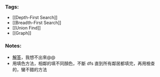 ### Tags:
- [[Depth-First Search]]
- [[Breadth-First Search]]
- [[Union Find]]
- [[Graph]]
### Notes:
- [解答](https://leetcode.com/problems/is-graph-bipartite/solutions/3540122/image-explanation-both-bfs-dfs-ways-c-java-python/)，我想不出來@@
- 用填色方法，相鄰的填不同顏色，不斷 dfs 直到所有鄰居都填完，再用檢查的，蠻不錯的方法

